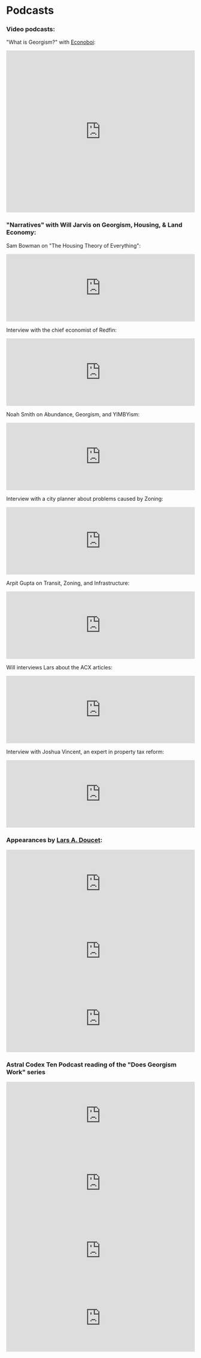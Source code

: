 # Podcasts

### Video podcasts:

"What is Georgism?" with <a href="https://www.youtube.com/c/Econoboi">Econoboi</a>:
<iframe width="100%" height="432" src="https://www.youtube.com/embed/anrWTf1brSE" title="What is Georgism? | Land Value Tax, Resource Wealth, and more ft. Lars Doucet" frameborder="0" allow="accelerometer; autoplay; clipboard-write; encrypted-media; gyroscope; picture-in-picture" allowfullscreen></iframe>



### "Narratives" with Will Jarvis on Georgism, Housing, & Land Economy:

Sam Bowman on "The Housing Theory of Everything":
<iframe src="https://www.listennotes.com/podcasts/narratives-wwill/110-sam-bowman-the-housing-8ibhspOr_3T/embed/" height="180px" width="100%" style="width: 1px; min-width: 100%;" frameborder="0" scrolling="no" loading="lazy"></iframe>

Interview with the chief economist of Redfin:
<iframe src="https://www.listennotes.com/podcasts/narratives-wwill/99-daryl-fairweather-the-g8BZd6iPFD7/embed/" height="180px" width="100%" style="width: 1px; min-width: 100%;" frameborder="0" scrolling="no" loading="lazy"></iframe>

Noah Smith on Abundance, Georgism, and YIMBYism:
<iframe src="https://www.listennotes.com/podcasts/narratives-wwill/108-noah-smith-abundance-AsNxFGDi92q/embed/" height="180px" width="100%" style="width: 1px; min-width: 100%;" frameborder="0" scrolling="no" loading="lazy"></iframe>

Interview with a city planner about problems caused by Zoning:
<iframe src="https://www.listennotes.com/podcasts/narratives/86-arbitrary-lines-with-AFb6L1h9KNf/embed/" height="180px" width="100%" style="width: 1px; min-width: 100%;" frameborder="0" scrolling="no" loading="lazy"></iframe>

Arpit Gupta on Transit, Zoning, and Infrastructure:
<iframe src="https://www.listennotes.com/podcasts/narratives-wwill/105-arpit-gupta-transit-5CxRrqTYHXu/embed/" height="180px" width="100%" style="width: 1px; min-width: 100%;" frameborder="0" scrolling="no" loading="lazy"></iframe>

Will interviews Lars about the ACX articles:
<iframe src="https://www.listennotes.com/podcasts/narratives/60-henry-george-land-and-wI-udzejD4v/embed/" height="180px" width="100%" style="width: 1px; min-width: 100%;" frameborder="0" scrolling="no" loading="lazy"></iframe>

Interview with Joshua Vincent, an expert in property tax reform:
<iframe src="https://www.listennotes.com/podcasts/narratives/88-land-value-taxes-with-zMW4OxT2bVf/embed/" height="180px" width="100%" style="width: 1px; min-width: 100%;" frameborder="0" scrolling="no" loading="lazy"></iframe>

### Appearances by [Lars A. Doucet](content/lars-a-doucet):

<iframe src="https://www.listennotes.com/podcasts/overpriced-jpegs/are-metaverse-land-sales-a-LAM63Jg4Wvk/embed/" height="180px" width="100%" style="width: 1px; min-width: 100%;" frameborder="0" scrolling="no" loading="lazy"></iframe>

<iframe src="https://www.listennotes.com/podcasts/the-henry-george/lars-doucet-on-real-life-H7kq6czynT3/embed/" height="180px" width="100%" style="width: 1px; min-width: 100%;" frameborder="0" scrolling="no" loading="lazy"></iframe>

<iframe src="https://www.listennotes.com/podcasts/thenordicmodel/10-the-interview-land-value-EoLGZvF5Wnt/embed/" height="180px" width="100%" style="width: 1px; min-width: 100%;" frameborder="0" scrolling="no" loading="lazy"></iframe>

### Astral Codex Ten Podcast reading of the "Does Georgism Work" series

<iframe src="https://www.listennotes.com/podcasts/astral-codex-ten/your-book-review-progress-QFbzxZteIBS/embed/" height="180px" width="100%" style="width: 1px; min-width: 100%;" frameborder="0" scrolling="no" loading="lazy"></iframe>

<iframe src="https://www.listennotes.com/podcasts/astral-codex-ten/does-georgism-work-is-land-wpAtQT8zYbM/embed/" height="180px" width="100%" style="width: 1px; min-width: 100%;" frameborder="0" scrolling="no" loading="lazy"></iframe>

<iframe src="https://www.listennotes.com/podcasts/astral-codex-ten/does-georgism-work-part-2-T4mrFY1q2nM/embed/" height="180px" width="100%" style="width: 1px; min-width: 100%;" frameborder="0" scrolling="no" loading="lazy"></iframe>

<iframe src="https://www.listennotes.com/podcasts/astral-codex-ten/does-georgism-work-part-3-pbd3vSnEBKe/embed/" height="180px" width="100%" style="width: 1px; min-width: 100%;" frameborder="0" scrolling="no" loading="lazy"></iframe>
